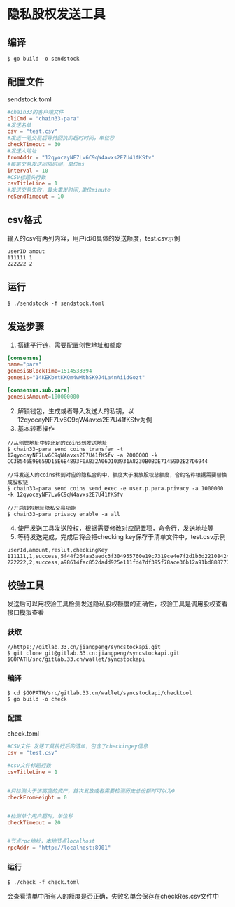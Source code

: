 # 隐私股权发送工具

## 编译
```
$ go build -o sendstock
```

## 配置文件
sendstock.toml
```toml
#chain33的客户端文件
cliCmd = "chain33-para"
#发送名单
csv = "test.csv"
#发送一笔交易后等待回执的超时时间，单位秒
checkTimeout = 30
#发送人地址
fromAddr = "12qyocayNF7Lv6C9qW4avxs2E7U41fKSfv"
#每笔交易发送间隔时间，单位ms
interval = 10
#CSV标题头行数
csvTitleLine = 1
#发送交易失败，最大重发时间,单位minute
reSendTimeout = 10

```

## csv格式
输入的csv有两列内容，用户id和具体的发送额度，test.csv示例
```csv
userID amout
111111 1
222222 2
```

## 运行
```
$ ./sendstock -f sendstock.toml
```

## 发送步骤

1. 搭建平行链，需要配置创世地址和额度
```toml
[consensus]
name="para"
genesisBlockTime=1514533394
genesis="14KEKbYtKKQm4wMthSK9J4La4nAiidGozt"

[consensus.sub.para]
genesisAmount=100000000
```
2. 解锁钱包，生成或者导入发送人的私钥，以12qyocayNF7Lv6C9qW4avxs2E7U41fKSfv为例
3. 基本转币操作
```
//从创世地址中转充足的coins到发送地址
$ chain33-para send coins transfer -t 12qyocayNF7Lv6C9qW4avxs2E7U41fKSfv -a 2000000 -k CC38546E9E659D15E6B4893F0AB32A06D103931A8230B0BDE71459D2B27D6944

//将发送人的coins转到对应的隐私合约中，额度大于发放股权总额度，合约名称根据需要替换成股权链
$ chain33-para send coins send_exec -e user.p.para.privacy -a 1000000 -k 12qyocayNF7Lv6C9qW4avxs2E7U41fKSfv

//开启钱包地址隐私交易功能
$ chain33-para privacy enable -a all
```
4. 使用发送工具发送股权，根据需要修改对应配置项，命令行，发送地址等
5. 等待发送完成，完成后将会把checking key保存于清单文件中，test.csv示例
```csv
userId,amount,reslut,checkingKey
111111,1,success,5f44f264aa3aedc3f304955760e19c7319ce4e7f2d1b3d22108424beb28600031b9f74be5da482a38d1d696a885ca168fcd012dbafcb595422192b2ae8c2fad1
222222,2,success,a98614fac852dadd925e111fd47df395f78ace36b12a91bd888777917d0baf0ff34ce72d7ccb2a9c29ab645918b1076c94e3887d38c6bf1bb36d3abcfab27830
```

## 校验工具
发送后可以用校验工具检测发送隐私股权额度的正确性，校验工具是调用股权查看接口模拟查看
### 获取
```
//https://gitlab.33.cn/jiangpeng/syncstockapi.git
$ git clone git@gitlab.33.cn:jiangpeng/syncstockapi.git $GOPATH/src/gitlab.33.cn/wallet/syncstockapi
```

### 编译
```
$ cd $GOPATH/src/gitlab.33.cn/wallet/syncstockapi/checktool
$ go build -o check
```

### 配置
check.toml
```toml
#CSV文件 发送工具执行后的清单，包含了checkingey信息
csv = "test.csv"

#csv文件标题行数
csvTitleLine = 1


#只检测大于该高度的资产，首次发放或者需要检测历史总份额时可以为0
checkFromHeight = 0


#检测单个用户超时，单位秒
checkTimeout = 20


#节点rpc地址，本地节点localhost
rpcAddr = "http://localhost:8901"
```
### 运行
```
$ ./check -f check.toml
```
会查看清单中所有人的额度是否正确，失败名单会保存在checkRes.csv文件中
